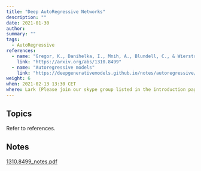 ```yaml
---
title: "Deep AutoRegressive Networks"
description: ""
date: 2021-01-30
author:
summary: ""
tags:
  - AutoRegressive
references:
  - name: "Gregor, K., Danihelka, I., Mnih, A., Blundell, C., & Wierstra, D. (2014). Deep autoregressive networks. 31st International Conference on Machine Learning, ICML 2014, 4, 2991–3000."
    link: "https://arxiv.org/abs/1310.8499"
  - name: "Autoregressive models"
    link: "https://deepgenerativemodels.github.io/notes/autoregressive/"
weight: 6
when: 2021-02-13 13:30 CET
where: Lark (Please join our skype group listed in the introduction page for more info)
---
```




## Topics

Refer to references.


## Notes

[1310.8499_notes.pdf](../assets/1310.8499_notes.pdf)

